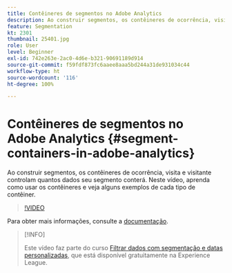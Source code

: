 ```yaml
---
title: Contêineres de segmentos no Adobe Analytics
description: Ao construir segmentos, os contêineres de ocorrência, visita e visitante controlam quantos dados seu segmento conterá. Neste vídeo, aprenda como usar os contêineres e veja alguns exemplos de cada tipo de contêiner.
feature: Segmentation
kt: 2301
thumbnail: 25401.jpg
role: User
level: Beginner
exl-id: 742e263e-2ac0-4d6e-b321-90691189d914
source-git-commit: f59fdf873fc6aaee8aaa5bd244a31de931034c44
workflow-type: ht
source-wordcount: '116'
ht-degree: 100%

---
```


# Contêineres de segmentos no Adobe Analytics {#segment-containers-in-adobe-analytics}

Ao construir segmentos, os contêineres de ocorrência, visita e visitante controlam quantos dados seu segmento conterá. Neste vídeo, aprenda como usar os contêineres e veja alguns exemplos de cada tipo de contêiner.

>[!VIDEO](https://video.tv.adobe.com/v/25401/?quality=12)

Para obter mais informações, consulte a [documentação](https://experienceleague.adobe.com/docs/analytics/components/segmentation/seg-overview.html?lang=pt-BR).

>[!INFO]
>
> Este vídeo faz parte do curso [Filtrar dados com segmentação e datas personalizadas](https://experienceleague.adobe.com/?recommended=Analytics-U-1-2021.1.filterdata&amp;lang=pt-BR), que está disponível gratuitamente na Experience League.
